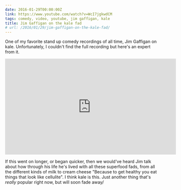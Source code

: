 ```yaml
---
date: 2016-01-29T00:00:00Z
link: https://www.youtube.com/watch?v=WcI7jgkwdCM
tags: comedy, video, youtube, jim gaffigan, kale
title: Jim Gaffigan on the kale fad
# url: /2016/01/29/jim-gaffigan-on-the-kale-fad/
---
```


One of my favorite stand up comedy recordings of all time, Jim Gaffigan on kale. Unfortunately, I couldn't find the full recording but here's an expert from it.

<div class="video">

<iframe width="560" height="315" src="https://www.youtube.com/embed/WcI7jgkwdCM" frameborder="0" allowfullscreen></iframe>

</div>

If this went on longer, or began quicker, then we would've heard Jim talk about how through his life he's lived with all these superfood fads, from all the different kinds of milk to cream cheese "Because to get healthy you eat things that look like cellulite". I think kale is this. Just another thing that's *really* popular right now, but will soon fade away/